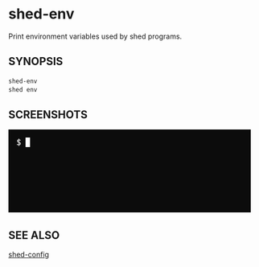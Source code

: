 # shed-env

Print environment variables used by shed programs.

## SYNOPSIS

```bash
shed-env
shed env
```

## SCREENSHOTS

![shed-env](shed-env.gif "shed-env")

## SEE ALSO

[shed-config](shed-config.md)
